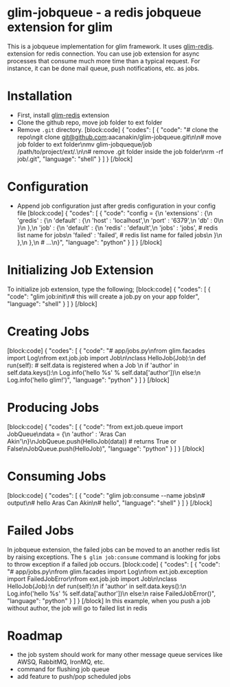 # glim-jobqueue - a redis jobqueue extension for glim

This is a jobqueue implementation for glim framework. It uses [glim-redis](doc:redis). extension for redis connection. You can use job extension for async processes that consume much more time than a typical request. For instance, it can be done mail queue, push notifications, etc. as jobs.

# Installation
- First, install [glim-redis](doc:redis) extension
- Clone the github repo, move job folder to ext folder
- Remove `.git` directory.
[block:code]
{
  "codes": [
    {
      "code": "# clone the repo\ngit clone git@github.com:aacanakin/glim-jobqueue.git\n\n# move job folder to ext folder\nmv glim-jobqueque/job /path/to/project/ext/.\n\n# remove .git folder inside the job folder\nrm -rf job/.git",
      "language": "shell"
    }
  ]
}
[/block]
# Configuration
- Append job configuration just after gredis configuration in your config file
[block:code]
{
  "codes": [
    {
      "code": "config = {\n    'extensions' : {\n        'gredis' : {\n            'default' : {\n                'host' : 'localhost',\n                'port' : '6379',\n                'db'   : 0\n            }\n        },\n        'job' : {\n            'default' : {\n                'redis'  : 'default',\n                'jobs'   : 'jobs',    # redis list name for jobs\n                'failed' : 'failed',  # redis list name for failed jobs\n            }\n        },\n    },\n    # ...\n}",
      "language": "python"
    }
  ]
}
[/block]
# Initializing Job Extension
To initialize job extension, type the following;
[block:code]
{
  "codes": [
    {
      "code": "glim job:init\n# this will create a job.py on your app folder",
      "language": "shell"
    }
  ]
}
[/block]
# Creating Jobs
[block:code]
{
  "codes": [
    {
      "code": "# app/jobs.py\nfrom glim.facades import Log\nfrom ext.job.job import Job\n\nclass HelloJob(Job):\n    def run(self): # self.data is registered when a Job \n        if 'author' in self.data.keys():\n            Log.info('hello %s' % self.data['author'])\n        else:\n            Log.info('hello glim!')",
      "language": "python"
    }
  ]
}
[/block]
# Producing Jobs
[block:code]
{
  "codes": [
    {
      "code": "from ext.job.queue import JobQueue\ndata = {\n    'author' : 'Aras Can Akin'\n}\nJobQueue.push(HelloJob(data)) # returns True or False\nJobQueue.push(HelloJob)",
      "language": "python"
    }
  ]
}
[/block]
# Consuming Jobs
[block:code]
{
  "codes": [
    {
      "code": "glim job:consume --name jobs\n# output\n# hello Aras Can Akin\n# hello",
      "language": "shell"
    }
  ]
}
[/block]
# Failed Jobs
In jobqueue extension, the failed jobs can be moved to an another redis list by raising exceptions. The `$ glim job:consume` command is looking for jobs to throw exception if a failed job occurs.
[block:code]
{
  "codes": [
    {
      "code": "# app/jobs.py\nfrom glim.facades import Log\nfrom ext.job.exception import FailedJobError\nfrom ext.job.job import Job\n\nclass HelloJob(Job):\n    def run(self):\n        if 'author' in self.data.keys():\n            Log.info('hello %s' % self.data['author'])\n        else:\n            raise FailedJobError()",
      "language": "python"
    }
  ]
}
[/block]
In this example, when you push a job without author, the job will go to failed list in redis

# Roadmap
- the job system should work for many other message queue services like AWSQ, RabbitMQ, IronMQ, etc.
- command for flushing job queue
- add feature to push/pop scheduled jobs